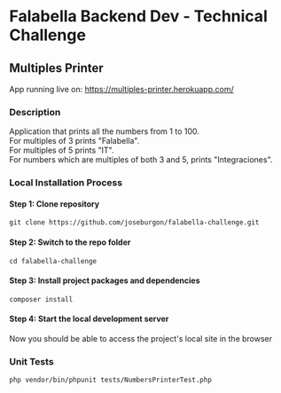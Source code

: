 # Falabella Backend Dev - Technical Challenge
## Multiples Printer

App running live on: https://multiples-printer.herokuapp.com/

### Description
Application that prints all the numbers from 1 to 100.   
For multiples of 3 prints "Falabella".  
For multiples of 5 prints "IT".  
For numbers which are multiples of both 3 and 5, prints "Integraciones".  

### Local Installation Process

#### Step 1: Clone repository

```
git clone https://github.com/joseburgon/falabella-challenge.git
```

#### Step 2: Switch to the repo folder

```
cd falabella-challenge
```

#### Step 3: Install project packages and dependencies

```
composer install
```

#### Step 4: Start the local development server

Now you should be able to access the project's local site in the browser


### Unit Tests
```
php vendor/bin/phpunit tests/NumbersPrinterTest.php
```


